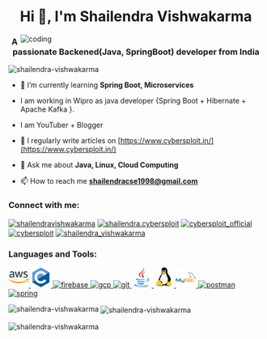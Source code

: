<h1 align="center">Hi 👋, I'm Shailendra Vishwakarma</h1>

<img align="right" alt="coding" width="480" src="https://camo.githubusercontent.com/c1dcb74cc1c1835b1d716f5051499a2814c683c806b15f04b0eba492863703e9/68747470733a2f2f63646e2e6472696262626c652e636f6d2f75736572732f3733303730332f73637265656e73686f74732f363538313234332f6176656e746f2e676966" />
<h3 align="center">A passionate Backened(Java, SpringBoot) developer from India</h3>

<p align="left"> <img src="https://komarev.com/ghpvc/?username=shailendra-vishwakarma&label=Profile%20views&color=0e75b6&style=flat" alt="shailendra-vishwakarma" /> </p>

- 🌱 I’m currently learning **Spring Boot, Microservices**

- I am working in Wipro as java developer {Spring Boot + Hibernate + Apache Kafka }.

- I am YouTuber + Blogger

- 📝 I regularly write articles on [https://www.cybersploit.in/](https://www.cybersploit.in/)

- 💬 Ask me about **Java, Linux, Cloud Computing**

- 📫 How to reach me **shailendracse1998@gmail.com**

<h3 align="left">Connect with me:</h3>
<p align="left">
<a href="https://linkedin.com/in/shailendravishwakarma" target="blank"><img align="center" src="https://raw.githubusercontent.com/rahuldkjain/github-profile-readme-generator/master/src/images/icons/Social/linked-in-alt.svg" alt="shailendravishwakarma" height="30" width="40" /></a>
<a href="https://fb.com/shailendra.cybersploit" target="blank"><img align="center" src="https://raw.githubusercontent.com/rahuldkjain/github-profile-readme-generator/master/src/images/icons/Social/facebook.svg" alt="shailendra.cybersploit" height="30" width="40" /></a>
<a href="https://instagram.com/cybersploit_official" target="blank"><img align="center" src="https://raw.githubusercontent.com/rahuldkjain/github-profile-readme-generator/master/src/images/icons/Social/instagram.svg" alt="cybersploit_official" height="30" width="40" /></a>
<a href="https://www.youtube.com/c/cybersploit" target="blank"><img align="center" src="https://raw.githubusercontent.com/rahuldkjain/github-profile-readme-generator/master/src/images/icons/Social/youtube.svg" alt="cybersploit" height="30" width="40" /></a>
<a href="https://www.leetcode.com/shailendra_vishwakarma" target="blank"><img align="center" src="https://raw.githubusercontent.com/rahuldkjain/github-profile-readme-generator/master/src/images/icons/Social/leet-code.svg" alt="shailendra_vishwakarma" height="30" width="40" /></a>
</p>

<h3 align="left">Languages and Tools:</h3>
<p align="left"> <a href="https://aws.amazon.com" target="_blank" rel="noreferrer"> <img src="https://raw.githubusercontent.com/devicons/devicon/master/icons/amazonwebservices/amazonwebservices-original-wordmark.svg" alt="aws" width="40" height="40"/> </a> <a href="https://www.cprogramming.com/" target="_blank" rel="noreferrer"> <img src="https://raw.githubusercontent.com/devicons/devicon/master/icons/c/c-original.svg" alt="c" width="40" height="40"/> </a> <a href="https://firebase.google.com/" target="_blank" rel="noreferrer"> <img src="https://www.vectorlogo.zone/logos/firebase/firebase-icon.svg" alt="firebase" width="40" height="40"/> </a> <a href="https://cloud.google.com" target="_blank" rel="noreferrer"> <img src="https://www.vectorlogo.zone/logos/google_cloud/google_cloud-icon.svg" alt="gcp" width="40" height="40"/> </a> <a href="https://git-scm.com/" target="_blank" rel="noreferrer"> <img src="https://www.vectorlogo.zone/logos/git-scm/git-scm-icon.svg" alt="git" width="40" height="40"/> </a> <a href="https://www.java.com" target="_blank" rel="noreferrer"> <img src="https://raw.githubusercontent.com/devicons/devicon/master/icons/java/java-original.svg" alt="java" width="40" height="40"/> </a> <a href="https://www.linux.org/" target="_blank" rel="noreferrer"> <img src="https://raw.githubusercontent.com/devicons/devicon/master/icons/linux/linux-original.svg" alt="linux" width="40" height="40"/> </a> <a href="https://www.mysql.com/" target="_blank" rel="noreferrer"> <img src="https://raw.githubusercontent.com/devicons/devicon/master/icons/mysql/mysql-original-wordmark.svg" alt="mysql" width="40" height="40"/> </a> <a href="https://postman.com" target="_blank" rel="noreferrer"> <img src="https://www.vectorlogo.zone/logos/getpostman/getpostman-icon.svg" alt="postman" width="40" height="40"/> </a> <a href="https://spring.io/" target="_blank" rel="noreferrer"> <img src="https://www.vectorlogo.zone/logos/springio/springio-icon.svg" alt="spring" width="40" height="40"/> </a> </p>

<p><img align="left" src="https://github-readme-stats.vercel.app/api/top-langs?username=shailendra-vishwakarma&show_icons=true&locale=en&layout=compact" alt="shailendra-vishwakarma" /></p>

<p>&nbsp;<img align="center" src="https://github-readme-stats.vercel.app/api?username=shailendra-vishwakarma&show_icons=true&locale=en" alt="shailendra-vishwakarma" /></p>

<p><img align="center" src="https://github-readme-streak-stats.herokuapp.com/?user=shailendra-vishwakarma&" alt="shailendra-vishwakarma" /></p>
